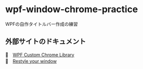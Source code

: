 # wpf-window-chrome-practice

WPFの自作タイトルバー作成の練習

## 外部サイトのドキュメント

📖　[WPF Custom Chrome Library](https://www.codeproject.com/Articles/131515/WPF-Custom-Chrome-Library)  
📖　[Restyle your window](https://www.eidias.com/blog/2014/1/27/restyle-your-window)  
